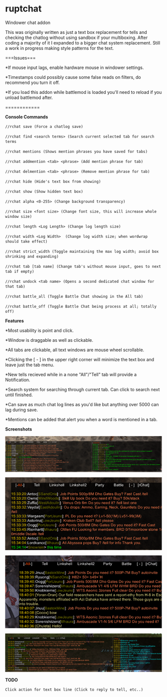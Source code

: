 # ruptchat
Windower chat addon

This was originally written as just a text box replacement for tells and checking the
chatlog without using sandbox if your multiboxing.  After coding a majority of it I expanded
to a bigger chat system replacement.  Still a work in progress making style patterns
for the text.


===Issues===

*If mouse input lags, enable hardware mouse in windower settings.

*Timestamps could possibly cause some false reads on filters, do recommend you turn it off.

*If you load this addon while battlemod is loaded you'll need to reload if you unload battlemod after.

============

**Console Commands** 

	//rchat save (Force a chatlog save)

	//rchat find <search terms> (Search current selected tab for search terms

	//rchat mentions (Shows mention phrases you have saved for tabs)

	//rchat addmention <tab> <phrase> (Add mention phrase for tab)

	//rchat delmention <tab> <phrase> (Remove mention phrase for tab)

	//rchat hide (Hide's text box from showing)

	//rchat show (Show hidden text box)

	//rchat alpha <0-255> (Change background transparency)

	//rchat size <font size> (Change font size, this will increase whole window size)

	//rchat length <Log Length> (Change log length size)

	//rchat width <Log Width>  (Change log width size; when wordwrap should take effect)
		
	//rchat strict_width (Toggle maintaining the max log width; avoid box shrinking and expanding)

	//rchat tab [tab name] (Change tab's without mouse input, goes to next tab if empty)

	//rchat undock <tab name> (Opens a second dedicated chat window for that tab)
	
	//rchat battle_all (Toggle Battle Chat showing in the All tab)

	//rchat battle_off (Toggle Battle Chat being process at all; totally off)
  

**Features**

*Most usability is point and click.

*Window is draggable as well as clickable.  

*All tabs are clickable, all text windows are mouse wheel scrollable.

*Clicking the [ - ] in the upper right corner will minimize the text box and 
leave just the tab menu. 

*New tells recieved while in a none "All"/"Tell" tab will provide a Notification.

*Search system for searching through current tab.  Can click to search next until finished.

*Can save as much chat log lines as you'd like but anything over 5000 can lag during save.

*Mentions can be added that alert you when a word is mentioned in a tab.

**Screenshots**

![Image of Rchat](https://github.com/erupt321/ruptchat/blob/master/images/rchat10.gif)


![Image of Rchat](https://github.com/erupt321/ruptchat/blob/master/images/rchat7.gif)


![Image of Rchat](https://github.com/erupt321/ruptchat/blob/master/images/rchat8.gif)


![Image of Rchat](https://github.com/erupt321/ruptchat/blob/master/images/rchat9.gif)

**TODO**

	Click action for text box line (Click to reply to tell, etc..)

